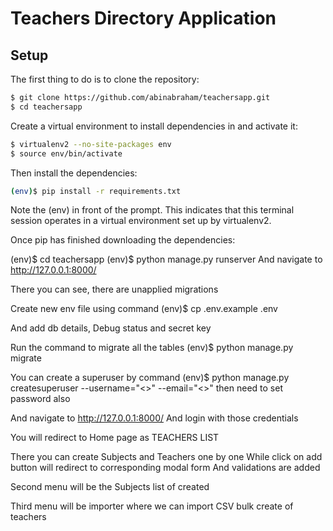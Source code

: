 # Teachers Directory Application

## Setup
The first thing to do is to clone the repository:

```sh
$ git clone https://github.com/abinabraham/teachersapp.git
$ cd teachersapp
```


Create a virtual environment to install dependencies in and activate it:


```sh
$ virtualenv2 --no-site-packages env
$ source env/bin/activate
```

Then install the dependencies:

```sh
(env)$ pip install -r requirements.txt
```

Note the (env) in front of the prompt. This indicates that this terminal session operates in a virtual environment set up by virtualenv2.

Once pip has finished downloading the dependencies:

(env)$ cd teachersapp
(env)$ python manage.py runserver
And navigate to http://127.0.0.1:8000/

There you can see, there are unapplied migrations

Create new env file using command
(env)$ cp .env.example .env

And add db details, Debug status and secret key

Run the command to migrate all the tables
(env)$ python manage.py migrate

You can create a superuser by command
(env)$ python manage.py createsuperuser --username="<>" --email="<>"
then need to set password also

And navigate to http://127.0.0.1:8000/
And login with those credentials

You will redirect to Home page as TEACHERS LIST

There you can create Subjects and Teachers one by one
While click on add button will redirect to corresponding modal form
And validations are added

Second menu will be the Subjects list of created

Third menu will be importer
where we can import CSV bulk create of teachers
